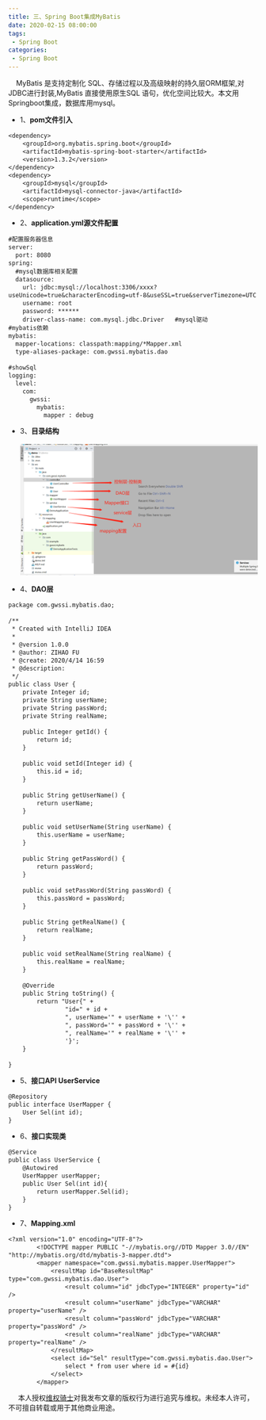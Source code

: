 ```yaml
---
title: 三、Spring Boot集成MyBatis
date: 2020-02-15 08:00:00
tags:
 - Spring Boot
categories:
 - Spring Boot
---
```


&nbsp;&nbsp;&nbsp;&nbsp;MyBatis 是支持定制化 SQL、存储过程以及高级映射的持久层ORM框架,对JDBC进行封装,MyBatis 直接使用原生SQL 语句，优化空间比较大。本文用Springboot集成，数据库用mysql。
   * 1、**pom文件引入**<br/>  

    <dependency>
    	<groupId>org.mybatis.spring.boot</groupId>
    	<artifactId>mybatis-spring-boot-starter</artifactId>
    	<version>1.3.2</version>
    </dependency>
	<dependency>
		<groupId>mysql</groupId>
		<artifactId>mysql-connector-java</artifactId>
		<scope>runtime</scope>
	</dependency>

   * 2、**application.yml源文件配置**<br/>  

    #配置服务器信息
    server:
      port: 8080
    spring:
      #mysql数据库相关配置
      datasource:
        url: jdbc:mysql://localhost:3306/xxxx?useUnicode=true&characterEncoding=utf-8&useSSL=true&serverTimezone=UTC
        username: root
        password: ******
        driver-class-name: com.mysql.jdbc.Driver   #mysql驱动
    #mybatis依赖
    mybatis:
      mapper-locations: classpath:mapping/*Mapper.xml
      type-aliases-package: com.gwssi.mybatis.dao
    
    #showSql
    logging:
      level:
        com:
          gwssi:
            mybatis:
              mapper : debug  
   
   
   * 3、**目录结构**<br/>     
![logo](./m1.png)  <br>

   * 4、**DAO层**<br/>
 
    package com.gwssi.mybatis.dao;
    
    /**
     * Created with IntelliJ IDEA
     *
     * @version 1.0.0
     * @author: ZIHAO FU
     * @create: 2020/4/14 16:59
     * @description:
     */
    public class User {
        private Integer id;
        private String userName;
        private String passWord;
        private String realName;
    
        public Integer getId() {
            return id;
        }
    
        public void setId(Integer id) {
            this.id = id;
        }
    
        public String getUserName() {
            return userName;
        }
    
        public void setUserName(String userName) {
            this.userName = userName;
        }
    
        public String getPassWord() {
            return passWord;
        }
    
        public void setPassWord(String passWord) {
            this.passWord = passWord;
        }
    
        public String getRealName() {
            return realName;
        }
    
        public void setRealName(String realName) {
            this.realName = realName;
        }
    
        @Override
        public String toString() {
            return "User{" +
                    "id=" + id +
                    ", userName='" + userName + '\'' +
                    ", passWord='" + passWord + '\'' +
                    ", realName='" + realName + '\'' +
                    '}';
        }
    
    }
   * 5、**接口API UserService**<br/>
 
    @Repository
    public interface UserMapper {
        User Sel(int id);
    }
   * 6、**接口实现类**<br/>
 
    @Service
    public class UserService {
        @Autowired
        UserMapper userMapper;
        public User Sel(int id){
            return userMapper.Sel(id);
        }
    }   
 
   * 7、**Mapping.xml**<br/>

    <?xml version="1.0" encoding="UTF-8"?>
            <!DOCTYPE mapper PUBLIC "-//mybatis.org//DTD Mapper 3.0//EN" "http://mybatis.org/dtd/mybatis-3-mapper.dtd">
            <mapper namespace="com.gwssi.mybatis.mapper.UserMapper">
                <resultMap id="BaseResultMap" type="com.gwssi.mybatis.dao.User">
                    <result column="id" jdbcType="INTEGER" property="id" />
                    <result column="userName" jdbcType="VARCHAR" property="userName" />
                    <result column="passWord" jdbcType="VARCHAR" property="passWord" />
                    <result column="realName" jdbcType="VARCHAR" property="realName" />
                </resultMap>
                <select id="Sel" resultType="com.gwssi.mybatis.dao.User">
                    select * from user where id = #{id}
                </select>
            </mapper>
       



    
    
    
    
    
    
       
&nbsp;&nbsp;&nbsp;&nbsp; 本人授权[维权骑士](http://rightknights.com)对我发布文章的版权行为进行追究与维权。未经本人许可，不可擅自转载或用于其他商业用途。


 